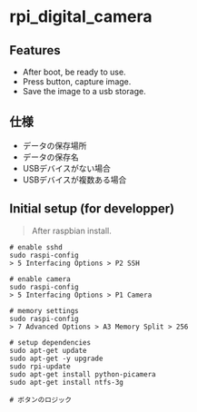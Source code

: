 # rpi_digital_camera

## Features

- After boot, be ready to use.
- Press button, capture image.
- Save the image to a usb storage.


## 仕様
- データの保存場所
- データの保存名
- USBデバイスがない場合
- USBデバイスが複数ある場合


## Initial setup (for developper)

> After raspbian install.

```
# enable sshd
sudo raspi-config
> 5 Interfacing Options > P2 SSH

# enable camera
sudo raspi-config
> 5 Interfacing Options > P1 Camera

# memory settings
sudo raspi-config
> 7 Advanced Options > A3 Memory Split > 256

# setup dependencies
sudo apt-get update
sudo apt-get -y upgrade
sudo rpi-update
sudo apt-get install python-picamera
sudo apt-get install ntfs-3g

# ボタンのロジック
```
